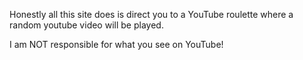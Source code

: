 Honestly all this site does is direct you to a YouTube roulette where a random youtube video will be played. 

I am NOT responsible for what you see on YouTube!
